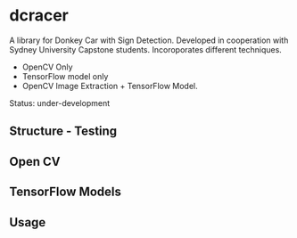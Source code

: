 # dcracer
A library for Donkey Car with Sign Detection.  Developed in cooperation with Sydney University Capstone students.  Incoroporates different techniques.

- OpenCV Only
- TensorFlow model only
- OpenCV Image Extraction + TensorFlow Model.

Status: under-development

## Structure - Testing


## Open CV


## TensorFlow Models


## Usage
